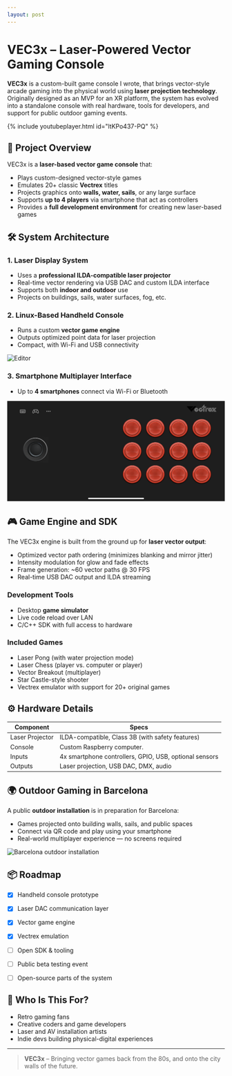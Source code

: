 ```yaml
---
layout: post
---
```


# VEC3x – Laser-Powered Vector Gaming Console

**VEC3x** is a custom-built game console I wrote, that brings vector-style arcade gaming into the physical world using **laser projection technology**. Originally designed as an MVP for an XR platform, the system has evolved into a standalone console with real hardware, tools for developers, and support for public outdoor gaming events.

{% include youtubeplayer.html id="ltKPo437-PQ" %}

## 🚀 Project Overview

VEC3x is a **laser-based vector game console** that:

- Plays custom-designed vector-style games
- Emulates 20+ classic **Vectrex** titles
- Projects graphics onto **walls, water, sails**, or any large surface
- Supports **up to 4 players** via smartphone that act as controllers
- Provides a **full development environment** for creating new laser-based games


## 🛠️ System Architecture

### 1. Laser Display System
- Uses a **professional ILDA-compatible laser projector**
- Real-time vector rendering via USB DAC and custom ILDA interface
- Supports both **indoor and outdoor** use
- Projects on buildings, sails, water surfaces, fog, etc.

### 2. Linux-Based Handheld Console
- Runs a custom **vector game engine**
- Outputs optimized point data for laser projection
- Compact, with Wi-Fi and USB connectivity

![Editor](/images/laser.gif)

### 3. Smartphone Multiplayer Interface
- Up to **4 smartphones** connect via Wi-Fi or Bluetooth

![Smartphone controller](/images/smartphone-controller.png)

## 🎮 Game Engine and SDK

The VEC3x engine is built from the ground up for **laser vector output**:

- Optimized vector path ordering (minimizes blanking and mirror jitter)
- Intensity modulation for glow and fade effects
- Frame generation: ~60 vector paths @ 30 FPS
- Real-time USB DAC output and ILDA streaming

### Development Tools

- Desktop **game simulator**
- Live code reload over LAN
- C/C++ SDK with full access to hardware

### Included Games

- Laser Pong (with water projection mode)
- Laser Chess (player vs. computer or player)
- Vector Breakout (multiplayer)
- Star Castle-style shooter
- Vectrex emulator with support for 20+ original games


## ⚙️ Hardware Details

| Component       | Specs                                                                 |
|-----------------|-----------------------------------------------------------------------|
| Laser Projector | ILDA-compatible, Class 3B (with safety features)                      |
| Console         | Custom Raspberry computer.                                            |
| Inputs          | 4x smartphone controllers, GPIO, USB, optional sensors                |
| Outputs         | Laser projection, USB DAC, DMX, audio                                 |


## 🌍 Outdoor Gaming in Barcelona

A public **outdoor installation** is in preparation for Barcelona:

- Games projected onto building walls, sails, and public spaces
- Connect via QR code and play using your smartphone
- Real-world multiplayer experience — no screens required


![Barcelona outdoor installation](/images/barcelona2.png)

## 📦 Roadmap

- [x] Handheld console prototype
- [x] Laser DAC communication layer
- [x] Vector game engine
- [x] Vectrex emulation
- [ ] Open SDK & tooling
- [ ] Public beta testing event
- [ ] Open-source parts of the system


## 👾 Who Is This For?

- Retro gaming fans
- Creative coders and game developers
- Laser and AV installation artists
- Indie devs building physical-digital experiences

---

> **VEC3x** – Bringing vector games back from the 80s, and onto the city walls of the future.
